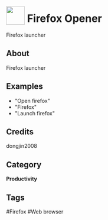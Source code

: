 # <img src="https://raw.githack.com/FortAwesome/Font-Awesome/master/svgs/solid/robot.svg" card_color="#22A7F0" width="50" height="50" style="vertical-align:bottom"/> Firefox Opener
Firefox launcher

## About
Firefox launcher

## Examples
* "Open firefox"
* "Firefox"
* "Launch firefox"

## Credits
dongjin2008

## Category
**Productivity**

## Tags
#Firefox
#Web browser

